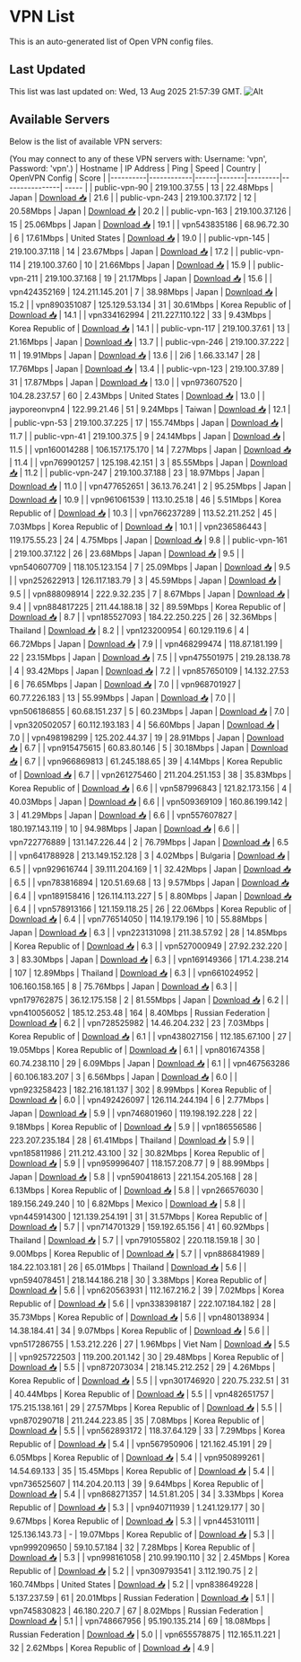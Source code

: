 # VPN List

This is an auto-generated list of Open VPN config files.

## Last Updated

This list was last updated on: Wed, 13 Aug 2025 21:57:39 GMT.
![Alt](https://repobeats.axiom.co/api/embed/186b98318ef1479477931607c1ad7d823f12451f.svg "Repobeats analytics image")

## Available Servers

Below is the list of available VPN servers:

(You may connect to any of these VPN servers with: Username: 'vpn', Password: 'vpn'.)
| Hostname | IP Address | Ping | Speed | Country | OpenVPN Config | Score |
|----------|------------|------|-------|---------|----------------| ----- |
| public-vpn-90 | 219.100.37.55 | 13 | 22.48Mbps | Japan | [Download 📥](./configs/server_0_JP.ovpn) | 21.6 |
| public-vpn-243 | 219.100.37.172 | 12 | 20.58Mbps | Japan | [Download 📥](./configs/server_1_JP.ovpn) | 20.2 |
| public-vpn-163 | 219.100.37.126 | 15 | 25.06Mbps | Japan | [Download 📥](./configs/server_2_JP.ovpn) | 19.1 |
| vpn543835186 | 68.96.72.30 | 6 | 17.61Mbps | United States | [Download 📥](./configs/server_3_US.ovpn) | 19.0 |
| public-vpn-145 | 219.100.37.118 | 14 | 23.67Mbps | Japan | [Download 📥](./configs/server_4_JP.ovpn) | 17.2 |
| public-vpn-114 | 219.100.37.60 | 10 | 21.66Mbps | Japan | [Download 📥](./configs/server_5_JP.ovpn) | 15.9 |
| public-vpn-211 | 219.100.37.168 | 19 | 21.17Mbps | Japan | [Download 📥](./configs/server_6_JP.ovpn) | 15.6 |
| vpn424352169 | 124.211.145.201 | 7 | 38.98Mbps | Japan | [Download 📥](./configs/server_7_JP.ovpn) | 15.2 |
| vpn890351087 | 125.129.53.134 | 31 | 30.61Mbps | Korea Republic of | [Download 📥](./configs/server_8_KR.ovpn) | 14.1 |
| vpn334162994 | 211.227.110.122 | 33 | 9.43Mbps | Korea Republic of | [Download 📥](./configs/server_9_KR.ovpn) | 14.1 |
| public-vpn-117 | 219.100.37.61 | 13 | 21.16Mbps | Japan | [Download 📥](./configs/server_10_JP.ovpn) | 13.7 |
| public-vpn-246 | 219.100.37.222 | 11 | 19.91Mbps | Japan | [Download 📥](./configs/server_11_JP.ovpn) | 13.6 |
| 2i6 | 1.66.33.147 | 28 | 17.76Mbps | Japan | [Download 📥](./configs/server_12_JP.ovpn) | 13.4 |
| public-vpn-123 | 219.100.37.89 | 31 | 17.87Mbps | Japan | [Download 📥](./configs/server_13_JP.ovpn) | 13.0 |
| vpn973607520 | 104.28.237.57 | 60 | 2.43Mbps | United States | [Download 📥](./configs/server_14_US.ovpn) | 13.0 |
| jayporeonvpn4 | 122.99.21.46 | 51 | 9.24Mbps | Taiwan | [Download 📥](./configs/server_15_TW.ovpn) | 12.1 |
| public-vpn-53 | 219.100.37.225 | 17 | 155.74Mbps | Japan | [Download 📥](./configs/server_16_JP.ovpn) | 11.7 |
| public-vpn-41 | 219.100.37.5 | 9 | 24.14Mbps | Japan | [Download 📥](./configs/server_17_JP.ovpn) | 11.5 |
| vpn160014288 | 106.157.175.170 | 14 | 7.27Mbps | Japan | [Download 📥](./configs/server_18_JP.ovpn) | 11.4 |
| vpn769901257 | 125.198.42.151 | 3 | 85.55Mbps | Japan | [Download 📥](./configs/server_19_JP.ovpn) | 11.2 |
| public-vpn-247 | 219.100.37.188 | 23 | 18.97Mbps | Japan | [Download 📥](./configs/server_20_JP.ovpn) | 11.0 |
| vpn477652651 | 36.13.76.241 | 2 | 95.25Mbps | Japan | [Download 📥](./configs/server_21_JP.ovpn) | 10.9 |
| vpn961061539 | 113.10.25.18 | 46 | 5.51Mbps | Korea Republic of | [Download 📥](./configs/server_22_KR.ovpn) | 10.3 |
| vpn766237289 | 113.52.211.252 | 45 | 7.03Mbps | Korea Republic of | [Download 📥](./configs/server_23_KR.ovpn) | 10.1 |
| vpn236586443 | 119.175.55.23 | 24 | 4.75Mbps | Japan | [Download 📥](./configs/server_24_JP.ovpn) | 9.8 |
| public-vpn-161 | 219.100.37.122 | 26 | 23.68Mbps | Japan | [Download 📥](./configs/server_25_JP.ovpn) | 9.5 |
| vpn540607709 | 118.105.123.154 | 7 | 25.09Mbps | Japan | [Download 📥](./configs/server_26_JP.ovpn) | 9.5 |
| vpn252622913 | 126.117.183.79 | 3 | 45.59Mbps | Japan | [Download 📥](./configs/server_27_JP.ovpn) | 9.5 |
| vpn888098914 | 222.9.32.235 | 7 | 8.67Mbps | Japan | [Download 📥](./configs/server_28_JP.ovpn) | 9.4 |
| vpn884817225 | 211.44.188.18 | 32 | 89.59Mbps | Korea Republic of | [Download 📥](./configs/server_29_KR.ovpn) | 8.7 |
| vpn185527093 | 184.22.250.225 | 26 | 32.36Mbps | Thailand | [Download 📥](./configs/server_30_TH.ovpn) | 8.2 |
| vpn123200954 | 60.129.119.6 | 4 | 66.72Mbps | Japan | [Download 📥](./configs/server_31_JP.ovpn) | 7.9 |
| vpn468299474 | 118.87.181.199 | 22 | 23.15Mbps | Japan | [Download 📥](./configs/server_32_JP.ovpn) | 7.5 |
| vpn475501975 | 219.28.138.78 | 4 | 93.42Mbps | Japan | [Download 📥](./configs/server_33_JP.ovpn) | 7.2 |
| vpn857650109 | 14.132.27.53 | 6 | 76.65Mbps | Japan | [Download 📥](./configs/server_34_JP.ovpn) | 7.0 |
| vpn968701927 | 60.77.226.183 | 13 | 55.99Mbps | Japan | [Download 📥](./configs/server_35_JP.ovpn) | 7.0 |
| vpn506186855 | 60.68.151.237 | 5 | 60.23Mbps | Japan | [Download 📥](./configs/server_36_JP.ovpn) | 7.0 |
| vpn320502057 | 60.112.193.183 | 4 | 56.60Mbps | Japan | [Download 📥](./configs/server_37_JP.ovpn) | 7.0 |
| vpn498198299 | 125.202.44.37 | 19 | 28.91Mbps | Japan | [Download 📥](./configs/server_38_JP.ovpn) | 6.7 |
| vpn915475615 | 60.83.80.146 | 5 | 30.18Mbps | Japan | [Download 📥](./configs/server_39_JP.ovpn) | 6.7 |
| vpn966869813 | 61.245.188.65 | 39 | 4.14Mbps | Korea Republic of | [Download 📥](./configs/server_40_KR.ovpn) | 6.7 |
| vpn261275460 | 211.204.251.153 | 38 | 35.83Mbps | Korea Republic of | [Download 📥](./configs/server_41_KR.ovpn) | 6.6 |
| vpn587996843 | 121.82.173.156 | 4 | 40.03Mbps | Japan | [Download 📥](./configs/server_42_JP.ovpn) | 6.6 |
| vpn509369109 | 160.86.199.142 | 3 | 41.29Mbps | Japan | [Download 📥](./configs/server_43_JP.ovpn) | 6.6 |
| vpn557607827 | 180.197.143.119 | 10 | 94.98Mbps | Japan | [Download 📥](./configs/server_44_JP.ovpn) | 6.6 |
| vpn722776889 | 131.147.226.44 | 2 | 76.79Mbps | Japan | [Download 📥](./configs/server_45_JP.ovpn) | 6.5 |
| vpn641788928 | 213.149.152.128 | 3 | 4.02Mbps | Bulgaria | [Download 📥](./configs/server_46_BG.ovpn) | 6.5 |
| vpn929616744 | 39.111.204.169 | 1 | 32.42Mbps | Japan | [Download 📥](./configs/server_47_JP.ovpn) | 6.5 |
| vpn783816894 | 120.51.69.68 | 13 | 9.57Mbps | Japan | [Download 📥](./configs/server_48_JP.ovpn) | 6.4 |
| vpn189158416 | 126.114.113.227 | 5 | 8.80Mbps | Japan | [Download 📥](./configs/server_49_JP.ovpn) | 6.4 |
| vpn578913166 | 121.159.118.25 | 26 | 22.06Mbps | Korea Republic of | [Download 📥](./configs/server_50_KR.ovpn) | 6.4 |
| vpn776514050 | 114.19.179.196 | 10 | 55.88Mbps | Japan | [Download 📥](./configs/server_51_JP.ovpn) | 6.3 |
| vpn223131098 | 211.38.57.92 | 28 | 14.85Mbps | Korea Republic of | [Download 📥](./configs/server_52_KR.ovpn) | 6.3 |
| vpn527000949 | 27.92.232.220 | 3 | 83.30Mbps | Japan | [Download 📥](./configs/server_53_JP.ovpn) | 6.3 |
| vpn169149366 | 171.4.238.214 | 107 | 12.89Mbps | Thailand | [Download 📥](./configs/server_54_TH.ovpn) | 6.3 |
| vpn661024952 | 106.160.158.165 | 8 | 75.76Mbps | Japan | [Download 📥](./configs/server_55_JP.ovpn) | 6.3 |
| vpn179762875 | 36.12.175.158 | 2 | 81.55Mbps | Japan | [Download 📥](./configs/server_56_JP.ovpn) | 6.2 |
| vpn410056052 | 185.12.253.48 | 164 | 8.40Mbps | Russian Federation | [Download 📥](./configs/server_57_RU.ovpn) | 6.2 |
| vpn728525982 | 14.46.204.232 | 23 | 7.03Mbps | Korea Republic of | [Download 📥](./configs/server_58_KR.ovpn) | 6.1 |
| vpn438027156 | 112.185.67.100 | 27 | 19.05Mbps | Korea Republic of | [Download 📥](./configs/server_59_KR.ovpn) | 6.1 |
| vpn801674358 | 60.74.238.110 | 29 | 6.09Mbps | Japan | [Download 📥](./configs/server_60_JP.ovpn) | 6.1 |
| vpn467563286 | 60.106.183.207 | 3 | 6.56Mbps | Japan | [Download 📥](./configs/server_61_JP.ovpn) | 6.0 |
| vpn923258423 | 182.216.181.137 | 302 | 8.99Mbps | Korea Republic of | [Download 📥](./configs/server_62_KR.ovpn) | 6.0 |
| vpn492426097 | 126.114.244.194 | 6 | 2.77Mbps | Japan | [Download 📥](./configs/server_63_JP.ovpn) | 5.9 |
| vpn746801960 | 119.198.192.228 | 22 | 9.18Mbps | Korea Republic of | [Download 📥](./configs/server_64_KR.ovpn) | 5.9 |
| vpn186556586 | 223.207.235.184 | 28 | 61.41Mbps | Thailand | [Download 📥](./configs/server_65_TH.ovpn) | 5.9 |
| vpn185811986 | 211.212.43.100 | 32 | 30.82Mbps | Korea Republic of | [Download 📥](./configs/server_66_KR.ovpn) | 5.9 |
| vpn959996407 | 118.157.208.77 | 9 | 88.99Mbps | Japan | [Download 📥](./configs/server_67_JP.ovpn) | 5.8 |
| vpn590418613 | 221.154.205.168 | 28 | 6.13Mbps | Korea Republic of | [Download 📥](./configs/server_68_KR.ovpn) | 5.8 |
| vpn266576030 | 189.156.249.240 | 10 | 6.82Mbps | Mexico | [Download 📥](./configs/server_69_MX.ovpn) | 5.8 |
| vpn445914300 | 121.139.254.191 | 31 | 31.57Mbps | Korea Republic of | [Download 📥](./configs/server_70_KR.ovpn) | 5.7 |
| vpn714701329 | 159.192.65.156 | 41 | 60.92Mbps | Thailand | [Download 📥](./configs/server_71_TH.ovpn) | 5.7 |
| vpn791055802 | 220.118.159.18 | 30 | 9.00Mbps | Korea Republic of | [Download 📥](./configs/server_72_KR.ovpn) | 5.7 |
| vpn886841989 | 184.22.103.181 | 26 | 65.01Mbps | Thailand | [Download 📥](./configs/server_73_TH.ovpn) | 5.6 |
| vpn594078451 | 218.144.186.218 | 30 | 3.38Mbps | Korea Republic of | [Download 📥](./configs/server_74_KR.ovpn) | 5.6 |
| vpn620563931 | 112.167.216.2 | 39 | 7.02Mbps | Korea Republic of | [Download 📥](./configs/server_75_KR.ovpn) | 5.6 |
| vpn338398187 | 222.107.184.182 | 28 | 35.73Mbps | Korea Republic of | [Download 📥](./configs/server_76_KR.ovpn) | 5.6 |
| vpn480138934 | 14.38.184.41 | 34 | 9.07Mbps | Korea Republic of | [Download 📥](./configs/server_77_KR.ovpn) | 5.6 |
| vpn517286755 | 1.53.212.226 | 27 | 1.96Mbps | Viet Nam | [Download 📥](./configs/server_78_VN.ovpn) | 5.5 |
| vpn925722503 | 119.200.201.142 | 30 | 29.48Mbps | Korea Republic of | [Download 📥](./configs/server_79_KR.ovpn) | 5.5 |
| vpn872073034 | 218.145.212.252 | 29 | 4.26Mbps | Korea Republic of | [Download 📥](./configs/server_80_KR.ovpn) | 5.5 |
| vpn301746920 | 220.75.232.51 | 31 | 40.44Mbps | Korea Republic of | [Download 📥](./configs/server_81_KR.ovpn) | 5.5 |
| vpn482651757 | 175.215.138.161 | 29 | 27.57Mbps | Korea Republic of | [Download 📥](./configs/server_82_KR.ovpn) | 5.5 |
| vpn870290718 | 211.244.223.85 | 35 | 7.08Mbps | Korea Republic of | [Download 📥](./configs/server_83_KR.ovpn) | 5.5 |
| vpn562893172 | 118.37.64.129 | 33 | 7.29Mbps | Korea Republic of | [Download 📥](./configs/server_84_KR.ovpn) | 5.4 |
| vpn567950906 | 121.162.45.191 | 29 | 6.05Mbps | Korea Republic of | [Download 📥](./configs/server_85_KR.ovpn) | 5.4 |
| vpn950899261 | 14.54.69.133 | 35 | 15.45Mbps | Korea Republic of | [Download 📥](./configs/server_86_KR.ovpn) | 5.4 |
| vpn736525607 | 114.204.20.113 | 39 | 9.64Mbps | Korea Republic of | [Download 📥](./configs/server_87_KR.ovpn) | 5.4 |
| vpn868271357 | 14.51.81.205 | 34 | 3.33Mbps | Korea Republic of | [Download 📥](./configs/server_88_KR.ovpn) | 5.3 |
| vpn940711939 | 1.241.129.177 | 30 | 9.67Mbps | Korea Republic of | [Download 📥](./configs/server_89_KR.ovpn) | 5.3 |
| vpn445310111 | 125.136.143.73 | - | 19.07Mbps | Korea Republic of | [Download 📥](./configs/server_90_KR.ovpn) | 5.3 |
| vpn999209650 | 59.10.57.184 | 32 | 7.28Mbps | Korea Republic of | [Download 📥](./configs/server_91_KR.ovpn) | 5.3 |
| vpn998161058 | 210.99.190.110 | 32 | 2.45Mbps | Korea Republic of | [Download 📥](./configs/server_92_KR.ovpn) | 5.2 |
| vpn309793541 | 3.112.190.75 | 2 | 160.74Mbps | United States | [Download 📥](./configs/server_93_US.ovpn) | 5.2 |
| vpn838649228 | 5.137.237.59 | 61 | 20.01Mbps | Russian Federation | [Download 📥](./configs/server_94_RU.ovpn) | 5.1 |
| vpn745830823 | 46.180.220.7 | 67 | 8.02Mbps | Russian Federation | [Download 📥](./configs/server_95_RU.ovpn) | 5.1 |
| vpn748667956 | 95.190.135.214 | 69 | 18.08Mbps | Russian Federation | [Download 📥](./configs/server_96_RU.ovpn) | 5.0 |
| vpn655578875 | 112.165.11.221 | 32 | 2.62Mbps | Korea Republic of | [Download 📥](./configs/server_97_KR.ovpn) | 4.9 |

